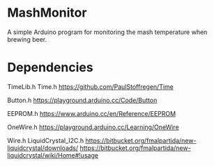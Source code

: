 # MashMonitor
A simple Arduino program for monitoring the mash temperature when brewing beer.

# Dependencies
TimeLib.h
Time.h
https://github.com/PaulStoffregen/Time

Button.h
https://playground.arduino.cc/Code/Button

EEPROM.h
https://www.arduino.cc/en/Reference/EEPROM

OneWire.h
https://playground.arduino.cc/Learning/OneWire

Wire.h
LiquidCrystal_I2C.h
https://bitbucket.org/fmalpartida/new-liquidcrystal/downloads/
https://bitbucket.org/fmalpartida/new-liquidcrystal/wiki/Home#!usage
